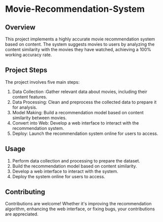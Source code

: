 # Movie-Recommendation-System
## Overview
This project implements a highly accurate movie recommendation system based on content. The system suggests movies to users by analyzing the content similarity with the movies they have watched, achieving a 100% working accuracy rate.

## Project Steps
The project involves five main steps:

1) Data Collection :Gather relevant data about movies, including their content features.
2) Data Processing: Clean and preprocess the collected data to prepare it for analysis.
3) Model Making: Build a recommendation model based on content similarity between movies.
4) Convert into Web: Develop a web interface to interact with the recommendation system.
5) Deploy: Launch the recommendation system online for users to access.

## Usage
1) Perform data collection and processing to prepare the dataset.
2) Build the recommendation model based on content similarity.
3) Develop a web interface to interact with the system.
4) Deploy the system online for users to access.

## Contributing
Contributions are welcome! Whether it's improving the recommendation algorithm, enhancing the web interface, or fixing bugs, your contributions are appreciated.
